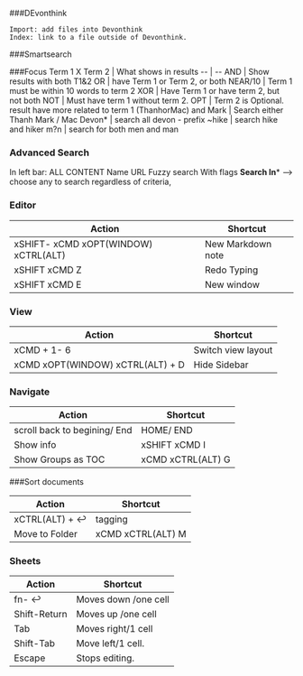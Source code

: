 
###DEvonthink 

	Import: add files into Devonthink
	Index: link to a file outside of Devonthink.

###Smartsearch

###Focus
Term 1 X Term 2 | What shows in results
-- | --
AND | Show results with both T1&2
OR | have Term 1 or Term 2, or both
NEAR/10 | Term 1 must be within 10 words to term 2
XOR |  Have Term 1 or have term 2, but not both
NOT | Must have term 1 without term 2.
OPT | Term 2 is Optional. result have more related to term 1
 (ThanhorMac) and Mark | Search either Thanh Mark / Mac 
Devon* | search all devon - prefix
~hike | search hike and hiker
m?n |  search for both men and man

### Advanced Search
In  left bar:
ALL 
CONTENT
Name
URL
Fuzzy search 
With flags
**Search In***
--> choose any to search regardless of criteria,


### Editor
Action | Shortcut
-- | --
xSHIFT- xCMD xOPT(WINDOW) xCTRL(ALT) |  New Markdown note
xSHIFT xCMD Z |Redo Typing
 xSHIFT xCMD E |New window

### View ###

Action | Shortcut
-- | --
xCMD + 1- 6 | Switch view layout
xCMD xOPT(WINDOW)  xCTRL(ALT) + D | Hide Sidebar

### Navigate ###

Action | Shortcut
-- | --
 scroll back to begining/ End | HOME/ END |
 Show info | xSHIFT xCMD I
Show Groups as TOC | xCMD xCTRL(ALT) G

###Sort documents

Action | Shortcut
-- | --
xCTRL(ALT) +  ↩  | tagging
 Move to Folder | xCMD xCTRL(ALT)  M

### Sheets ###
Action | Shortcut
-- | --
fn-  ↩ |Moves down /one cell 
Shift-Return| Moves up /one cell 
Tab| Moves right/1 cell
Shift-Tab| Move left/1 cell.
Escape| Stops editing.




